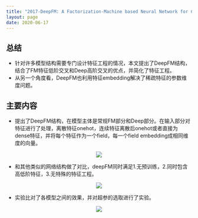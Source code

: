 ```yaml
---
title: "2017-DeepFM: A Factorization-Machine based Neural Network for CTR Prediction"
layout: page
date: 2020-06-17
---
```


## 总结

- 针对许多模型结构需要专门设计特征工程的情况，本文提出了DeepFM结构，结合了FM特征低阶交叉和Deep高阶交叉的优点，并简化了特征工程。
- 从另一个角度看，DeepFM也利用特征embedding解决了稀疏特征的参数维度问题。


## 主要内容

- 提出了DeepFM结构，在模型主体是常规FM部分和Deep部分。在输入部分对特征进行了处理，离散特征onehot，连续特征离散后onehot或者直接为dense特征，并将每个特征作为一个field，每一个field embedding成相同维度的向量。
<div style="text-align: center"><img src="/wiki/attach/images/deepFm-01.png" style="max-width:600px"></div>

- 和其他类似的网络结构做了对比，deepFM同时满足1.无预训练，2.同时包含高低阶特征，3.无特殊的特征工程。
<div style="text-align: center"><img src="/wiki/attach/images/deepFm-02.png" style="max-width:500px"></div>

- 实验比对了各模型之间的效果，并对超参的选取进行了实验。
<div style="text-align: center"><img src="/wiki/attach/images/deepFm-03.png" style="max-width:500px"></div>